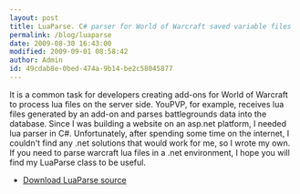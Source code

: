 ```yaml
---
layout: post
title: LuaParse. C# parser for World of Warcraft saved variable files
permalink: /blog/luaparse
date: 2009-08-30 16:43:00
modified: 2009-09-01 08:58:42
author: Admin
id: 49cdab8e-0bed-474a-9b14-be2c58045877
---
```


It is a common task for developers creating add-ons for World of
Warcraft to process lua files on the server side. YouPVP, for example,
receives lua files generated by an add-on and parses battlegrounds data
into the database. Since I was building a website on an asp.net
platform, I needed lua parser in C#. Unfortunately, after spending some
time on the internet, I couldn't find any .net solutions that would
work for me, so I wrote my own. If you need to parse warcraft lua files
in a .net environment, I hope you will find my LuaParse class to be
useful.

* <a href="/files/luaparse.zip">Download LuaParse source</a>
